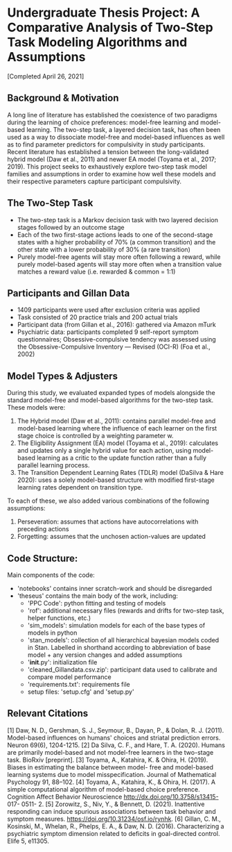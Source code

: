 # Undergraduate Thesis Project: A Comparative Analysis of Two-Step Task Modeling Algorithms and Assumptions
[Completed April 26, 2021]

## Background & Motivation

A long line of literature has established the coexistence of two paradigms during the learning of choice preferences: model-free learning and model-based learning. The two-step task, a layered decision task, has often been used as a way to dissociate model-free and model-based influences as well as to find parameter predictors for compulsivity in study participants. Recent literature has established a tension between the long-validated hybrid model (Daw et al., 2011) and newer EA model (Toyama et al., 2017; 2019). This project seeks to exhaustively explore two-step task model families and assumptions in order to examine how well these models and their respective parameters capture participant compulsivity. 

## The Two-Step Task

- The two-step task is a Markov decision task with two layered decision stages followed by an outcome stage
- Each of the two first-stage actions leads to one of the second-stage states with a higher probability of 70% (a common transition) and the other state with a lower probability of 30% (a rare transition)
- Purely model-free agents will stay more often following a reward, while purely model-based agents will stay more often when a transition value matches a reward value (i.e. rewarded & common = 1:1)

## Participants and Gillan Data

- 1409 participants were used after exclusion criteria was applied
- Task consisted of 20 practice trials and 200 actual trials
- Participant data (from Gillan et al., 2016): gathered via Amazon mTurk
- Psychiatric data: participants completed 9 self-report symptom questionnaires; Obsessive-compulsive tendency was assessed using the Obsessive-Compulsive Inventory — Revised (OCI-R) (Foa et al., 2002)

## Model Types & Adjusters

During this study, we evaluated expanded types of models alongside the standard model-free and model-based algorithms for the two-step task. These models were:
1) The Hybrid model (Daw et al., 2011): contains parallel model-free and model-based learning where the influence of each learner on the first stage choice is controlled by a weighting parameter w.
2) The Eligibility Assignment (EA) model (Toyama et al., 2019): calculates and updates only a single hybrid value for each action, using model-based learning as a critic to the update function rather than a fully parallel learning process.
3) The Transition Dependent Learning Rates (TDLR) model (DaSilva & Hare 2020): uses a solely model-based structure with modified first-stage learning rates dependent on transition type. 

To each of these, we also added various combinations of the following assumptions:
1) Perseveration: assumes that actions have autocorrelations with preceding actions
2) Forgetting: assumes that the unchosen action-values are updated

## Code Structure:

Main components of the code: 
- 'notebooks' contains inner scratch-work and should be disregarded
- 'theseus' contains the main body of the work, including:
  - 'PPC Code': python fitting and testing of models
  - 'rof': additional necessary files (rewards and drifts for two-step task, helper functions, etc.)
  - 'sim_models': simulation models for each of the base types of models in python
  - 'stan_models': collection of all hierarchical bayesian models coded in Stan. Labelled in shorthand according to abbreviation of base model + any version changes and added assumptions
  - '__init__.py': initialization file
  - 'cleaned_Gillandata.csv.zip': participant data used to calibrate and compare model performance
  - 'requirements.txt': requirements file
  - setup files: 'setup.cfg' and 'setup.py'

## Relevant Citations

[1] Daw, N. D., Gershman, S. J., Seymour, B., Dayan, P., & Dolan, R. J. (2011). Model-based influences on humans' choices and striatal prediction errors. Neuron 69(6), 1204-1215.
[2] Da Silva, C. F., and Hare, T. A. (2020). Humans are primarily model-based and not model-free learners in the two-stage task. BioRxiv [preprint].
[3] Toyama, A., Katahira, K. & Ohira, H. (2019). Biases in estimating the balance between model- free and model-based learning systems due to model misspecification. Journal of Mathematical Psychology 91, 88–102.
[4] Toyama, A., Katahira, K., & Ohira, H. (2017). A simple computational algorithm of model-based choice preference. Cognition Affect Behavior Neuroscience http://dx.doi.org/10.3758/s13415- 017- 0511- 2.
[5] Zorowitz, S., Niv, Y., & Bennett, D. (2021). Inattentive responding can induce spurious associations between task behavior and symptom measures. https://doi.org/10.31234/osf.io/rynhk.
[6] Gillan, C. M., Kosinski, M., Whelan, R., Phelps, E. A., & Daw, N. D. (2016). Characterizing a psychiatric symptom dimension related to deficits in goal-directed control. Elife 5, e11305.
